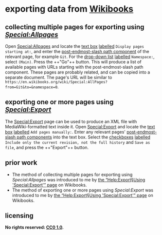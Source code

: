 # exporting data from [Wikibooks]
## collecting multiple pages for exporting using *[Special:Allpages]*
Open [Special:Allpages] and locate the [text box](https://developer.mozilla.org/en-US/docs/Mozilla/Tech/XUL/textbox) [labelled](https://developer.mozilla.org/en-US/docs/Web/HTML/Element/label) `Display pages starting at:`, and enter the [post-endmost-slash path component](glossry.md#postendmostslashpathcomponentdef) of the relevant page, for example `Git`. For the [drop-down list](https://en.wikipedia.org/wiki/Drop-down_list) [labelled](https://developer.mozilla.org/en-US/docs/Web/HTML/Element/label) `Namespace:`, select `(Main)`. Press the ++"Go"++ button. This will produce a list of available pages with URLs starting with the post-endmost-slash path component. These pages are probably related, and can be copied into a separate document. The page's URL will be similar to `https://en.wikibooks.org/wiki/Special:AllPages?from=Git&to=&namespace=0`.

## exporting one or more pages using *[Special:Export]*
The [Special:Export] page can be used to produce an XML file with MediaWiki-formatted text inside it. Open [Special:Export] and locate the [text box](https://developer.mozilla.org/en-US/docs/Mozilla/Tech/XUL/textbox) [labelled](https://developer.mozilla.org/en-US/docs/Web/HTML/Element/label) `Add pages manually:`. Enter any relevant pages' [post-endmost-slash path components](glossry.md#postendmostslashpathcomponentdef) into the text box. Select the [checkboxes](https://en.wikipedia.org/wiki/Checkbox) [labelled](https://developer.mozilla.org/en-US/docs/Web/HTML/Element/label) `Include only the current revision, not the full history` and `Save as file`, and press the ++"Export"++ button.

## prior work
- The method of collecting multiple pages for exporting using *Special:Allpages* was introduced to me by [the “Help:Export§Using 'Special:Export'” page](https://en.wikibooks.org/wiki/Help:Export#Using_'Special:Export') on Wikibooks.
- The method of exporting one or more pages using *Special:Export* was introduced to me by [the “Help:Export§Using 'Special:Export'” page](https://en.wikibooks.org/wiki/Help:Export#Using_'Special:Export') on Wikibooks.

## licensing
**No rights reserved: [CC0 1.0](https://creativecommons.org/publicdomain/zero/1.0/).**

[Special:Allpages]: https://en.wikibooks.org/wiki/Special:AllPages
[Special:Export]: https://en.wikibooks.org/wiki/Special:Export
[Wikibooks]: https://en.wikibooks.org/wiki/Main_Page
